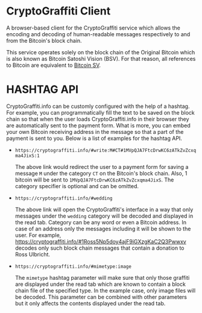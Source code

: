 # CryptoGraffiti Client
A browser-based client for the CryptoGraffiti service which allows the encoding
and decoding of human-readable messages respectively to and from the Bitcoin's
block chain.

This service operates solely on the block chain of the Original Bitcoin which is
also known as Bitcoin Satoshi Vision (BSV). For that reason, all references to
Bitcoin are equivalent to [Bitcoin SV](https://bitcoinsv.io "Homepage of BSV").

HASHTAG API
===========
CryptoGraffiti.info can be customly configured with the help of a hashtag. For
example, you can programmatically fill the text to be saved on the block chain
so that when the user loads CryptoGraffiti.info in their browser they are
automatically sent to the payment form. What is more, you can embed your own
Bitcoin receiving address in the message so that a part of the payment is sent
to you. Below is a list of examples for the hashtag API.

* `https://cryptograffiti.info/#write:M#CT#1MVpQJA7FtcDrwKC6zATkZvZcxqma4JixS:1`

  The above link would redirect the user to a payment form for saving a message
  `M` under the category `CT` on the Bitcoin's block chain. Also, 1 bitcoin will
  be sent to `1MVpQJA7FtcDrwKC6zATkZvZcxqma4JixS`. The category specifier is
  optional and can be omitted.
* `https://cryptograffiti.info/#wedding`

  The above link will open the CryptoGraffiti's interface in a way that only
  messages under the `wedding` category will be decoded and displayed in the
  read tab. Category can be any word or even a Bitcoin address. In case of an
  address only the messages including it will be shown to the user. For example,
  https://cryptograffiti.info/#1Ross5Np5doy4ajF9iGXzgKaC2Q3Pwwxv decodes only
  such block chain messages that contain a donation to Ross Ulbricht.

* `https://cryptograffiti.info/#mimetype:image`

  The `mimetype` hashtag parameter will make sure that only those graffiti are
  displayed under the read tab which are known to contain a block chain file of
  the specified type. In the example case, only image files will be decoded.
  This parameter can be combined with other parameters but it only affects the
  contents displayed under the read tab.
